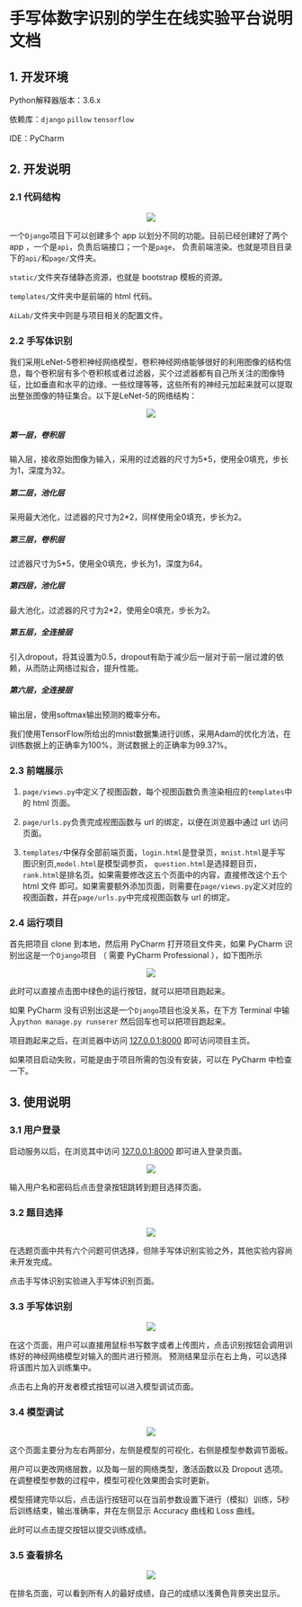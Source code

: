 # 手写体数字识别的学生在线实验平台说明文档

## 1. 开发环境

Python解释器版本：3.6.x

依赖库：`django` `pillow` `tensorflow`

IDE：PyCharm

## 2. 开发说明

### 2.1 代码结构

 <div align="center"><img src = "img/directory.png" /></div>

一个`Django`项目下可以创建多个 app 以划分不同的功能。目前已经创建好了两个 app ，一个是`api`，负责后端接口；一个是`page`，
负责前端渲染。也就是项目目录下的`api/`和`page/`文件夹。

`static/`文件夹存储静态资源，也就是 bootstrap 模板的资源。

`templates/`文件夹中是前端的 html 代码。

`AiLab/`文件夹中则是与项目相关的配置文件。


### 2.2 手写体识别

我们采用LeNet-5卷积神经网络模型，卷积神经网络能够很好的利用图像的结构信息，每个卷积层有多个卷积核或者过滤器，买个过滤器都有自己所关注的图像特征，比如垂直和水平的边缘、一些纹理等等，这些所有的神经元加起来就可以提取出整张图像的特征集合。以下是LeNet-5的网络结构：

 <div align="center"><img src = "img/LeNet-5.png" /></div>

##### 第一层，卷积层
输入层，接收原始图像为输入，采用的过滤器的尺寸为5*5，使用全0填充，步长为1，深度为32。

##### 第二层，池化层
采用最大池化，过滤器的尺寸为2*2，同样使用全0填充，步长为2。

##### 第三层，卷积层
过滤器尺寸为5*5，使用全0填充，步长为1，深度为64。

##### 第四层，池化层
最大池化，过滤器的尺寸为2*2，使用全0填充，步长为2。

##### 第五层，全连接层
引入dropout，将其设置为0.5，dropout有助于减少后一层对于前一层过渡的依赖，从而防止网络过拟合，提升性能。

##### 第六层，全连接层
输出层，使用softmax输出预测的概率分布。

我们使用TensorFlow所给出的mnist数据集进行训练，采用Adam的优化方法，在训练数据上的正确率为100%，测试数据上的正确率为99.37%。


### 2.3 前端展示

1. `page/views.py`中定义了视图函数，每个视图函数负责渲染相应的`templates`中的 html 页面。

2. `page/urls.py`负责完成视图函数与 url 的绑定，以便在浏览器中通过 url 访问页面。

3. `templates/`中保存全部前端页面，`login.html`是登录页，`mnist.html`是手写图识别页,`model.html`是模型调参页，
`question.html`是选择题目页，`rank.html`是排名页。如果需要修改这五个页面中的内容，直接修改这个五个 html 文件
即可。如果需要额外添加页面，则需要在`page/views.py`定义对应的视图函数，并在`page/urls.py`中完成视图函数与 url 的绑定。

### 2.4 运行项目

首先把项目 clone 到本地，然后用 PyCharm 打开项目文件夹，如果 PyCharm 识别出这是一个`Django`项目
（ 需要 PyCharm Professional ），如下图所示

 <div align="center"><img src = "img/pycharm.png" /></div>

此时可以直接点击图中绿色的运行按钮，就可以把项目跑起来。

如果 PyCharm 没有识别出这是一个`Django`项目也没关系，在下方 Terminal 中输入`python manage.py runserer`
然后回车也可以把项目跑起来。

项目跑起来之后，在浏览器中访问 [127.0.0.1:8000](http://127.0.0.1:8000) 即可访问项目主页。

如果项目启动失败，可能是由于项目所需的包没有安装，可以在 PyCharm 中检查一下。

## 3. 使用说明

### 3.1 用户登录

启动服务以后，在浏览其中访问 [127.0.0.1:8000](http://127.0.0.1:8000) 即可进入登录页面。

 <div align="center"><img src = "img/login.png" /></div>


输入用户名和密码后点击登录按钮跳转到题目选择页面。

### 3.2 题目选择

 <div align="center"><img src = "img/questions.png" /></div>

在选题页面中共有六个问题可供选择，但除手写体识别实验之外，其他实验内容尚未开发完成。

点击手写体识别实验进入手写体识别页面。

### 3.3 手写体识别

 <div align="center"><img src = "img/mnist.png" /></div>


在这个页面，用户可以直接用鼠标书写数字或者上传图片，点击识别按钮会调用训练好的神经网络模型对输入的图片进行预测。
预测结果显示在右上角，可以选择将该图片加入训练集中。

点击右上角的开发者模式按钮可以进入模型调试页面。

### 3.4 模型调试

 <div align="center"><img src = "img/model.png" /></div>


这个页面主要分为左右两部分，左侧是模型的可视化，右侧是模型参数调节面板。

用户可以更改网络层数，以及每一层的网络类型，激活函数以及 Dropout 选项。在调整模型参数的过程中，模型可视化效果图会实时更新。

模型搭建完毕以后，点击运行按钮可以在当前参数设置下进行（模拟）训练，5秒后训练结束，输出准确率，并在左侧显示 Accuracy 曲线和 Loss 曲线。

此时可以点击提交按钮以提交训练成绩。

### 3.5 查看排名

 <div align="center"><img src = "img/rank.png" /></div>


在排名页面，可以看到所有人的最好成绩，自己的成绩以浅黄色背景突出显示。
